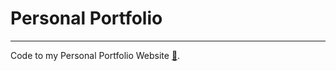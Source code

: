 # Personal Portfolio
------------------------------------------
Code to my Personal Portfolio Website [:wave:](http://rishabh3112.github.io/).
